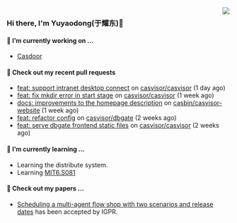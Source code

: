 <img align="right" src="https://github-readme-stats.vercel.app/api?username=leo220yuyaodog&show_icons=true&icon_color=805AD5&text_color=718096&bg_color=ffffff&hide_title=true" />

### Hi there, I'm Yuyaodong(于耀东)👋
#### 🔭 I’m currently working on ...
- [Casdoor](https://github.com/casdoor)

#### 🔨 Check out my recent pull requests

- [feat: support intranet desktop connect](https://github.com/casvisor/casvisor/pull/75) on [casvisor/casvisor](https://github.com/casvisor/casvisor) (1 day ago)
- [feat: fix mkdir error in start stage](https://github.com/casvisor/casvisor/pull/74) on [casvisor/casvisor](https://github.com/casvisor/casvisor) (1 week ago)
- [docs: improvements to the homepage description](https://github.com/casbin/casvisor-website/pull/13) on [casbin/casvisor-website](https://github.com/casbin/casvisor-website) (1 week ago)
- [feat: refactor config](https://github.com/casvisor/dbgate/pull/6) on [casvisor/dbgate](https://github.com/casvisor/dbgate) (2 weeks ago)
- [feat: serve dbgate frontend static files](https://github.com/casvisor/casvisor/pull/72) on [casvisor/casvisor](https://github.com/casvisor/casvisor) (2 weeks ago)

#### 🌱 I’m currently learning ...
- Learning the distribute system.
- Learning [MIT6.S081](https://pdos.csail.mit.edu/6.828/2021/schedule.html)

#### 📜 Check out my papers ...
- [Scheduling a multi-agent flow shop with two scenarios and release dates](https://www.tandfonline.com/doi/full/10.1080/00207543.2023.2188646) has been accepted by IGPR.

